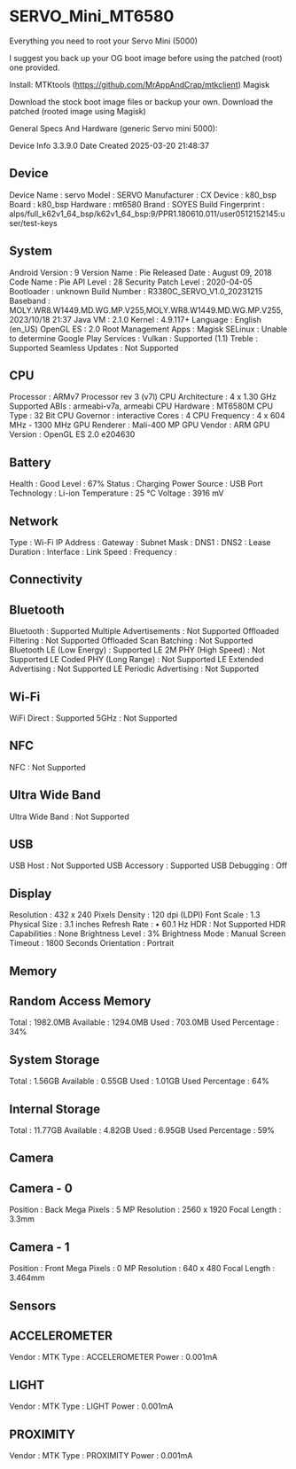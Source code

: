 # SERVO_Mini_MT6580
Everything you need to root your Servo Mini (5000) 

I suggest you back up your OG boot image before using the patched (root) one provided.

Install: 
MTKtools (https://github.com/MrAppAndCrap/mtkclient)
Magisk 

Download the stock boot image files or backup your own. 
Download the patched (rooted image using Magisk)

General Specs And Hardware (generic Servo mini 5000):

Device Info 3.3.9.0
Date Created 2025-03-20 21:48:37

Device
--------------------------------------------------------
Device Name : servo
Model : SERVO
Manufacturer : CX
Device : k80_bsp
Board : k80_bsp
Hardware : mt6580
Brand : SOYES
Build Fingerprint : alps/full_k62v1_64_bsp/k62v1_64_bsp:9/PPR1.180610.011/user0512152145:user/test-keys


System
--------------------------------------------------------
Android Version : 9
Version Name : Pie
Released Date : August 09, 2018
Code Name : Pie
API Level : 28
Security Patch Level : 2020-04-05
Bootloader : unknown
Build Number : R3380C_SERVO_V1.0_20231215
Baseband : MOLY.WR8.W1449.MD.WG.MP.V255,MOLY.WR8.W1449.MD.WG.MP.V255, 2023/10/18 21:37
Java VM : 2.1.0
Kernel : 4.9.117+
Language : English (en_US)
OpenGL ES : 2.0
Root Management Apps : Magisk
SELinux : Unable to determine
Google Play Services : 
Vulkan : Supported (1.1)
Treble : Supported
Seamless Updates : Not Supported


CPU
--------------------------------------------------------
Processor : ARMv7 Processor rev 3 (v7l)
CPU Architecture : 4 x 1.30 GHz
Supported ABIs : armeabi-v7a, armeabi
CPU Hardware : MT6580M
CPU Type : 32 Bit
CPU Governor : interactive
Cores : 4
CPU Frequency : 4 x 604 MHz - 1300 MHz
GPU Renderer : Mali-400 MP
GPU Vendor : ARM
GPU Version : OpenGL ES 2.0 e204630


Battery
--------------------------------------------------------
Health : Good
Level : 67%
Status : Charging
Power Source : USB Port
Technology : Li-ion
Temperature : 25 ℃
Voltage : 3916 mV



Network
--------------------------------------------------------
Type : Wi-Fi
IP Address : 
Gateway : 
Subnet Mask : 
DNS1 : 
DNS2 :
Lease Duration : 
Interface : 
Link Speed : 
Frequency : 



Connectivity
--------------------------------------------------------
Bluetooth
------------------
Bluetooth : Supported
Multiple Advertisements : Not Supported
Offloaded Filtering : Not Supported
Offloaded Scan Batching : Not Supported
Bluetooth LE (Low Energy) : Supported
LE 2M PHY (High Speed) : Not Supported
LE Coded PHY (Long Range) : Not Supported
LE Extended Advertising : Not Supported
LE Periodic Advertising : Not Supported

Wi-Fi
------------------
WiFi Direct : Supported
5GHz : Not Supported

NFC
------------------
NFC : Not Supported

Ultra Wide Band
------------------
Ultra Wide Band : Not Supported

USB
------------------
USB Host : Not Supported
USB Accessory : Supported
USB Debugging : Off


Display
--------------------------------------------------------
Resolution : 432 x 240 Pixels
Density : 120 dpi (LDPI)
Font Scale : 1.3
Physical Size : 3.1 inches
Refresh Rate : • 60.1 Hz
HDR : Not Supported
HDR Capabilities : None
Brightness Level : 3%
Brightness Mode : Manual
Screen Timeout : 1800 Seconds
Orientation : Portrait


Memory
--------------------------------------------------------
Random Access Memory
------------------
Total : 1982.0MB
Available : 1294.0MB
Used : 703.0MB
Used Percentage : 34%

System Storage
------------------
Total : 1.56GB
Available : 0.55GB
Used : 1.01GB
Used Percentage : 64%

Internal Storage
------------------
Total : 11.77GB
Available : 4.82GB
Used : 6.95GB
Used Percentage : 59%


Camera
--------------------------------------------------------
Camera - 0
------------------
Position : Back
Mega Pixels : 5 MP
Resolution : 2560 x 1920
Focal Length : 3.3mm

Camera - 1
------------------
Position : Front
Mega Pixels : 0 MP
Resolution : 640 x 480
Focal Length : 3.464mm



Sensors
--------------------------------------------------------
ACCELEROMETER
------------------
Vendor : MTK
Type : ACCELEROMETER
Power : 0.001mA

LIGHT
------------------
Vendor : MTK
Type : LIGHT
Power : 0.001mA

PROXIMITY
------------------
Vendor : MTK
Type : PROXIMITY
Power : 0.001mA
